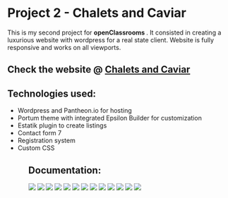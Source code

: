 <h1> Project 2 - Chalets and Caviar </h1>
<p> This is my second project for <strong> openClassrooms </strong>. It consisted in creating a luxurious website with wordpress for a real state client. Website is fully responsive and works on all viewports. </p>

<h2> Check the website @ <a href="http://dev-chaletscaviarrealstate.pantheonsite.io"> Chalets and Caviar </a> </h2>

<h2> Technologies used: </h2>
<ul>
  <li> Wordpress and Pantheon.io for hosting </li>
  <li> Portum theme with integrated Epsilon Builder for customization </li>
  <li> Estatik plugin to create listings </li>
  <li> Contact form 7 </li>
  <li> Registration system </li>
  <li> Custom CSS </li>
<ul>
  
  <h2> Documentation: </h2>
  
  <img src="documentation/Chalets and Caviar - Theme implementation-page-001.jpg">
  <img src="documentation/Chalets and Caviar - Theme implementation-page-002.jpg"> 
  <img src="documentation/Chalets and Caviar - Theme implementation-page-003.jpg"> 
  <img src="documentation/Chalets and Caviar - User instructions web-page-001.jpg">
  <img src="documentation/Chalets and Caviar - User instructions web-page-002.jpg">
  <img src="documentation/Chalets and Caviar - User instructions web-page-003.jpg">
  <img src="documentation/Chalets and Caviar - User instructions web-page-004.jpg">
  <img src="documentation/Chalets and Caviar - User instructions web-page-005.jpg">
  <img src="documentation/Chalets and Caviar - User instructions web-page-006.jpg">
  <img src="documentation/Chalets and Caviar - User instructions web-page-007.jpg">
  <img src="documentation/Chalets and Caviar - User instructions web-page-008.jpg">
  <img src="documentation/Chalets and Caviar - User instructions web-page-009.jpg">
  <img src="documentation/Chalets and Caviar - User instructions web-page-010.jpg">
  
 
